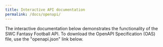 ```yaml
---
title: Interactive API documentation
permalink: /docs/openapi/
---
```

<style type="text/css" rel="stylesheet">
.swagger-ui pre {
    background-color: transparent;
    border: none;
}
</style>

The interactive documentation below demonstrates the functionality of the SWC Fantasy Football API. To download the OpenAPI Specification (OAS) file, use the "openapi.json" link below.
<div id="swagger-ui" class="intrinsic-container"></div>
<script src="https://unpkg.com/swagger-ui-dist@5.10.0/swagger-ui-bundle.js" crossorigin></script>
<script>
  window.onload = () => {
    window.ui = SwaggerUIBundle({
      url: '/dev-portal/openapi.json',
      dom_id: '#swagger-ui',
	  supportedSubmitMethods: [] 
    });
  };
</script>
